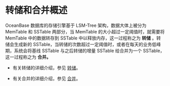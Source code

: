 转储和合并概述 
============================



OceanBase 数据库的存储引擎基于 LSM-Tree 架构，数据大体上被分为 MemTable 和 SSTable 两部分，当 MemTable 的大小超过一定阈值时，就需要将 MemTable 中的数据转存到 SSTable 中以释放内存，这一过程称之为 **转储** 。转储会生成新的 SSTable，当转储的次数超过一定阈值时，或者在每天的业务低峰期，系统会将基线 SSTable 与之后转储的增量 SSTable 给合并为一个 SSTable，这一过程称之为 **合并。** 

* 有关转储的详细介绍，参见 [转储](/zh-CN/5.oceanbase-database-overview/8.storage-architecture/3.minor-compaction-and-major-compaction/2.minor-compaction.md)。

  

* 有关合并的详细介绍，参见 [合并](/zh-CN/5.oceanbase-database-overview/8.storage-architecture/3.minor-compaction-and-major-compaction/3.major-compaction.md)。

  




